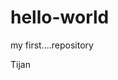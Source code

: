 # hello-world
my first....repository
<!DOCTYPE html>
<html>
  <head></head>
  <body>
    <h>Tijan</h>
  </body>
</html>

